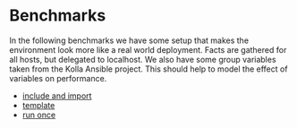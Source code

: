 # Benchmarks

In the following benchmarks we have some setup that makes the environment look
more like a real world deployment. Facts are gathered for all hosts, but
delegated to localhost. We also have some group variables taken from the Kolla
Ansible project. This should help to model the effect of variables on
performance.

* [include and import](include-and-import.md)
* [template](template.md)
* [run once](run-once.md)
